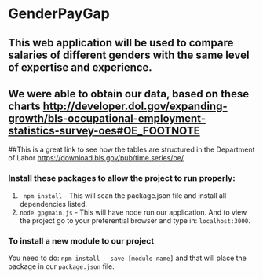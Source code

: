 GenderPayGap
============

## This web application will be used to compare salaries of different genders with the same level of expertise and experience.
## We were able to obtain our data, based on these charts http://developer.dol.gov/expanding-growth/bls-occupational-employment-statistics-survey-oes#OE_FOOTNOTE

##This is a great link to see how the tables are structured in the Department of Labor
https://download.bls.gov/pub/time.series/oe/

### Install these packages to allow the project to run properly:  
1. ` npm install` - This will scan the package.json file and install all dependencies listed.
2. `node gpgmain.js` - This will have node run our application. And to view the project go to your preferential browser and type in: `localhost:3000`.

### To install a new module to our project
You need to do: `npm install --save [module-name]` and that will place the package in our `package.json` file.
